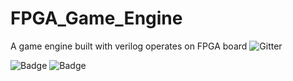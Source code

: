 # FPGA_Game_Engine
A game engine built with verilog operates on FPGA board
![Gitter](https://img.shields.io/badge/Ctrl-C%2BV-yellowgreen.svg)

![Badge](https://img.shields.io/badge/link-996.icu-%23FF4D5B.svg)
![Badge](https://img.shields.io/badge/link-007.uiuc-%23FF4D5B.svg)

